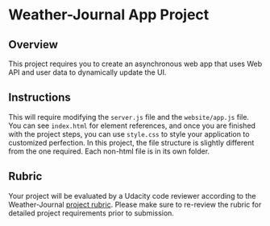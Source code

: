 # Weather-Journal App Project

## Overview

This project requires you to create an asynchronous web app that uses Web API and user data to dynamically update the UI.

## Instructions

This will require modifying the `server.js` file and the `website/app.js` file. You can see `index.html` for element references, and once you are finished with the project steps, you can use `style.css` to style your application to customized perfection. In this project, the file structure is slightly different from the one required. Each non-html file is in its own folder.

## Rubric

Your project will be evaluated by a Udacity code reviewer according to the Weather-Journal [project rubric](https://review.udacity.com/#!/rubrics/2655/view). Please make sure to re-review the rubric for detailed project requirements prior to submission.

